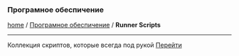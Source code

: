 ### Програмное обеспичение
[home][go-home] / [Програмное обеспичение][go-program] / **Runner Scripts**

---

Коллекция скриптов, которые всегда под рукой
[Перейти](https://github.com/drlenux/runner-scripts)

 
[go-home]: ../../index.md
[go-program]: ../index.md
